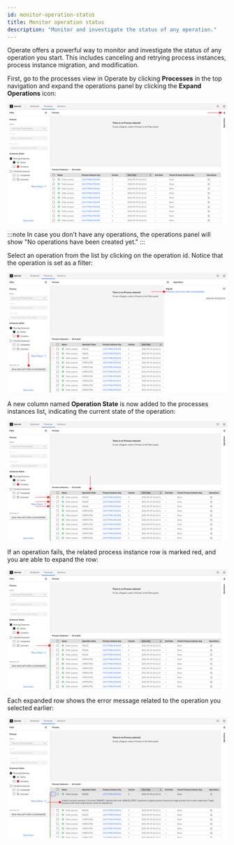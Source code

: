```yaml
---
id: monitor-operation-status
title: Monitor operation status
description: "Monitor and investigate the status of any operation."
---
```


Operate offers a powerful way to monitor and investigate the status of any operation you start. This includes canceling and retrying process instances, process instance migration, and modification.

First, go to the processes view in Operate by clicking **Processes** in the top navigation and expand the operations panel by clicking the **Expand Operations** icon:

![operate-view-process-filters](./img/monitor-operation-state/operations-panel.png)

:::note
In case you don't have any operations, the operations panel will show "No operations have been created yet."
:::

Select an operation from the list by clicking on the operation id. Notice that the operation is set as a filter:

![operate-view-process-filters](./img/monitor-operation-state/expanded-operations-panel.png)

A new column named **Operation State** is now added to the processes instances list, indicating the current state of the operation:

![operate-view-process-filters](./img/monitor-operation-state/operation-state-row.png)

If an operation fails, the related process instance row is marked red, and you are able to expand the row:

![operate-view-process-filters](./img/monitor-operation-state/expand-row-button.png)

Each expanded row shows the error message related to the operation you selected earlier:

![operate-view-process-filters](./img/monitor-operation-state/expanded-instances-row.png)
